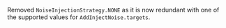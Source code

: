 Removed `NoiseInjectionStrategy.NONE` as it is now redundant with one of the supported values for `AddInjectNoise.targets`.
